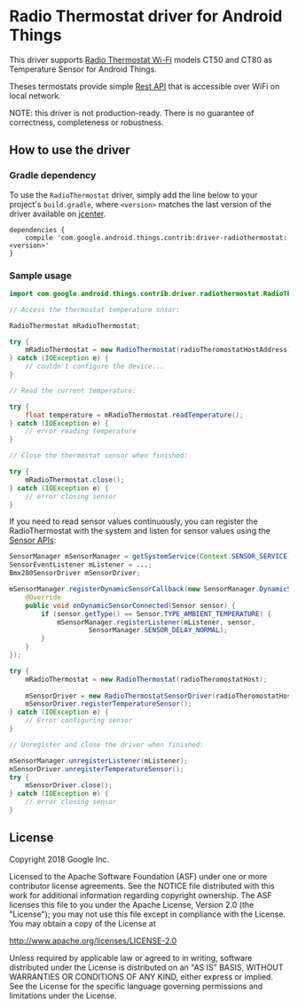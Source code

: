 Radio Thermostat driver for Android Things
==========================================

This driver supports [Radio Thermostat Wi-Fi] models 
 CT50 and CT80 as Temperature Sensor for Android Things.
 
Theses termostats provide simple [Rest API] that is accessible over WiFi on local network.

NOTE: this driver is not production-ready. There is no guarantee
of correctness, completeness or robustness.

How to use the driver
---------------------

### Gradle dependency

To use the `RadioThermostat` driver, simply add the line below to your project's `build.gradle`,
where `<version>` matches the last version of the driver available on [jcenter][jcenter].

```
dependencies {
    compile 'com.google.android.things.contrib:driver-radiothermostat:<version>'
}
```

### Sample usage

```java
import com.google.android.things.contrib.driver.radiothermostat.RadioThermostat;

// Access the thermostat temperature snsor:

RadioThermostat mRadioThermostat;

try {
    mRadioThermostat = new RadioThermostat(radioTheromostatHostAddress);
} catch (IOException e) {
    // couldn't configure the device...
}

// Read the current temperature:

try {
    float temperature = mRadioThermostat.readTemperature();
} catch (IOException e) {
    // error reading temperature
}

// Close the thermostat sensor when finished:

try {
    mRadioThermostat.close();
} catch (IOException e) {
    // error closing sensor
}
```

If you need to read sensor values continuously, you can register the RadioThermostat with the system and
listen for sensor values using the [Sensor APIs][sensors]:
```java
SensorManager mSensorManager = getSystemService(Context.SENSOR_SERVICE);
SensorEventListener mListener = ...;
Bmx280SensorDriver mSensorDriver;

mSensorManager.registerDynamicSensorCallback(new SensorManager.DynamicSensorCallback() {
    @Override
    public void onDynamicSensorConnected(Sensor sensor) {
        if (sensor.getType() == Sensor.TYPE_AMBIENT_TEMPERATURE) {
            mSensorManager.registerListener(mListener, sensor,
                    SensorManager.SENSOR_DELAY_NORMAL);
        }
    }
});

try {
    mRadioThermostat = new RadioThermostat(radioTheromostatHost);
    
    mSensorDriver = new RadioThermostatSensorDriver(radioTheromostatHostAddress);
    mSensorDriver.registerTemperatureSensor();
} catch (IOException e) {
    // Error configuring sensor
}

// Unregister and close the driver when finished:

mSensorManager.unregisterListener(mListener);
mSensorDriver.unregisterTemperatureSensor();
try {
    mSensorDriver.close();
} catch (IOException e) {
    // error closing sensor
}
```

License
-------

Copyright 2018 Google Inc.

Licensed to the Apache Software Foundation (ASF) under one or more contributor
license agreements.  See the NOTICE file distributed with this work for
additional information regarding copyright ownership.  The ASF licenses this
file to you under the Apache License, Version 2.0 (the "License"); you may not
use this file except in compliance with the License.  You may obtain a copy of
the License at

  http://www.apache.org/licenses/LICENSE-2.0

Unless required by applicable law or agreed to in writing, software
distributed under the License is distributed on an "AS IS" BASIS, WITHOUT
WARRANTIES OR CONDITIONS OF ANY KIND, either express or implied.  See the
License for the specific language governing permissions and limitations under
the License.

[Rest API]: https://radiothermostat.desk.com/customer/portal/articles/1268461-where-do-i-find-information-about-the-wifi-api-
[Radio Thermostat Wi-Fi]: http://www.radiothermostat.com/wifi
[jcenter]: https://bintray.com/google/androidthings/contrib-driver-bmx280/_latestVersion
[sensors]: https://developer.android.com/guide/topics/sensors/sensors_overview.html
